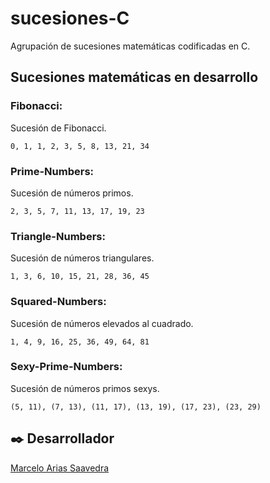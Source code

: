 # sucesiones-C
Agrupación de sucesiones matemáticas codificadas en C.

## Sucesiones matemáticas en desarrollo

### Fibonacci:
Sucesión de Fibonacci.
```
0, 1, 1, 2, 3, 5, 8, 13, 21, 34
```

### Prime-Numbers:
Sucesión de números primos.
```
2, 3, 5, 7, 11, 13, 17, 19, 23
```

### Triangle-Numbers:
Sucesión de números triangulares.
```
1, 3, 6, 10, 15, 21, 28, 36, 45
```

### Squared-Numbers:
Sucesión de números elevados al cuadrado.
```
1, 4, 9, 16, 25, 36, 49, 64, 81
```

### Sexy-Prime-Numbers:
Sucesión de números primos sexys.
```
(5, 11), (7, 13), (11, 17), (13, 19), (17, 23), (23, 29)
```

## ✒️ Desarrollador
[Marcelo Arias Saavedra](https://360macky.blogspot.com/)
